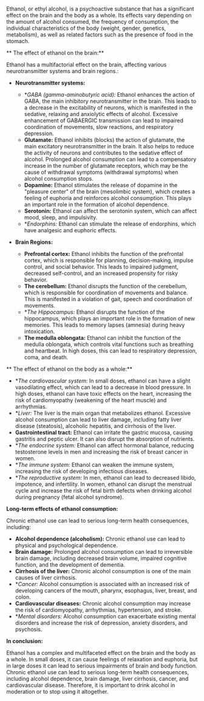 Ethanol, or ethyl alcohol, is a psychoactive substance that has a significant effect on the brain and the body as a whole. Its effects vary depending on the amount of alcohol consumed, the frequency of consumption, the individual characteristics of the body (weight, gender, genetics, metabolism), as well as related factors such as the presence of food in the stomach.

** The effect of ethanol on the brain:**

Ethanol has a multifactorial effect on the brain, affecting various neurotransmitter systems and brain regions.:

* **Neurotransmitter systems:**
    * **GABA (gamma-aminobutyric acid):* Ethanol enhances the action of GABA, the main inhibitory neurotransmitter in the brain. This leads to a decrease in the excitability of neurons, which is manifested in the sedative, relaxing and anxiolytic effects of alcohol. Excessive enhancement of GABAERGIC transmission can lead to impaired coordination of movements, slow reactions, and respiratory depression.
    * **Glutamate:** Ethanol inhibits (blocks) the action of glutamate, the main excitatory neurotransmitter in the brain. It also helps to reduce the activity of neurons and contributes to the sedative effect of alcohol. Prolonged alcohol consumption can lead to a compensatory increase in the number of glutamate receptors, which may be the cause of withdrawal symptoms (withdrawal symptoms) when alcohol consumption stops.
    * **Dopamine:** Ethanol stimulates the release of dopamine in the "pleasure center" of the brain (mesolimbic system), which creates a feeling of euphoria and reinforces alcohol consumption. This plays an important role in the formation of alcohol dependence.
    * **Serotonin:** Ethanol can affect the serotonin system, which can affect mood, sleep, and impulsivity.
    * **Endorphins:* Ethanol can stimulate the release of endorphins, which have analgesic and euphoric effects.

* **Brain Regions:**
    * **Prefrontal cortex:** Ethanol inhibits the function of the prefrontal cortex, which is responsible for planning, decision-making, impulse control, and social behavior. This leads to impaired judgment, decreased self-control, and an increased propensity for risky behavior.
    * **The cerebellum:** Ethanol disrupts the function of the cerebellum, which is responsible for coordination of movements and balance. This is manifested in a violation of gait, speech and coordination of movements.
    * **The Hippocampus:* Ethanol disrupts the function of the hippocampus, which plays an important role in the formation of new memories. This leads to memory lapses (amnesia) during heavy intoxication.
    * **The medulla oblongata:** Ethanol can inhibit the function of the medulla oblongata, which controls vital functions such as breathing and heartbeat. In high doses, this can lead to respiratory depression, coma, and death.

** The effect of ethanol on the body as a whole:**

* **The cardiovascular system:* In small doses, ethanol can have a slight vasodilating effect, which can lead to a decrease in blood pressure. In high doses, ethanol can have toxic effects on the heart, increasing the risk of cardiomyopathy (weakening of the heart muscle) and arrhythmias.
* **Liver:* The liver is the main organ that metabolizes ethanol. Excessive alcohol consumption can lead to liver damage, including fatty liver disease (steatosis), alcoholic hepatitis, and cirrhosis of the liver.
* **Gastrointestinal tract:** Ethanol can irritate the gastric mucosa, causing gastritis and peptic ulcer. It can also disrupt the absorption of nutrients.
* **The endocrine system:* Ethanol can affect hormonal balance, reducing testosterone levels in men and increasing the risk of breast cancer in women.
* **The immune system:* Ethanol can weaken the immune system, increasing the risk of developing infectious diseases.
* **The reproductive system:* In men, ethanol can lead to decreased libido, impotence, and infertility. In women, ethanol can disrupt the menstrual cycle and increase the risk of fetal birth defects when drinking alcohol during pregnancy (fetal alcohol syndrome).

**Long-term effects of ethanol consumption:**

Chronic ethanol use can lead to serious long-term health consequences, including:

* **Alcohol dependence (alcoholism):** Chronic ethanol use can lead to physical and psychological dependence.
*   **Brain damage:** Prolonged alcohol consumption can lead to irreversible brain damage, including decreased brain volume, impaired cognitive function, and the development of dementia.
* **Cirrhosis of the liver:** Chronic alcohol consumption is one of the main causes of liver cirrhosis.
* **Cancer:* Alcohol consumption is associated with an increased risk of developing cancers of the mouth, pharynx, esophagus, liver, breast, and colon.
* **Cardiovascular diseases:** Chronic alcohol consumption may increase the risk of cardiomyopathy, arrhythmias, hypertension, and stroke.
* **Mental disorders:* Alcohol consumption can exacerbate existing mental disorders and increase the risk of depression, anxiety disorders, and psychosis.

**In conclusion:**

Ethanol has a complex and multifaceted effect on the brain and the body as a whole. In small doses, it can cause feelings of relaxation and euphoria, but in large doses it can lead to serious impairments of brain and body function. Chronic ethanol use can lead to serious long-term health consequences, including alcohol dependence, brain damage, liver cirrhosis, cancer, and cardiovascular disease. Therefore, it is important to drink alcohol in moderation or to stop using it altogether.